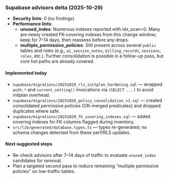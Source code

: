 ### Supabase advisors delta (2025-10-29)

- **Security lints**: 0 (no findings)
- **Performance lints**:
  - **unused_index**: Numerous indexes reported with idx_scan=0. Many are newly created FK-covering indexes from this change window; keep for 7–14 days, then reassess before any drops.
  - **multiple_permissive_policies**: Still present across several `public` tables and roles (e.g., `ai_session_notes`, `billing_records`, `sessions`, `roles`, etc.). Further consolidation is possible in a follow-up pass, but core hot paths are already covered.

#### Implemented today
- `supabase/migrations/20251029_rls_initplan_hardening.sql` — wrapped `auth.*` and `current_setting()` invocations via `(SELECT ...)` to avoid initplan overhead.
- `supabase/migrations/20251029_policy_consolidation_v1.sql` — created consolidated permissive policies (OR-merged predicates) and dropped duplicates where safe.
- `supabase/migrations/20251029_fk_covering_indexes.sql` — added covering indexes for FK columns flagged during inventory.
- `src/lib/generated/database.types.ts` — types re-generated; no schema changes detected from these perf/RLS updates.

#### Next suggested steps
- Re-check advisors after 7–14 days of traffic to evaluate `unused_index` candidates for removal.
- Plan a targeted second pass to reduce remaining "multiple permissive policies" on low-traffic tables.
